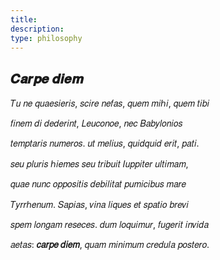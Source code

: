 ```yaml
---
title: 
description: 
type: philosophy
---
```


## 𝑪𝒂𝒓𝒑𝒆 𝒅𝒊𝒆𝒎

𝑇𝑢 𝑛𝑒 𝑞𝑢𝑎𝑒𝑠𝑖𝑒𝑟𝑖𝑠, 𝑠𝑐𝑖𝑟𝑒 𝑛𝑒𝑓𝑎𝑠, 𝑞𝑢𝑒𝑚 𝑚𝑖ℎ𝑖, 𝑞𝑢𝑒𝑚 𝑡𝑖𝑏𝑖

𝑓𝑖𝑛𝑒𝑚 𝑑𝑖 𝑑𝑒𝑑𝑒𝑟𝑖𝑛𝑡, 𝐿𝑒𝑢𝑐𝑜𝑛𝑜𝑒, 𝑛𝑒𝑐 𝐵𝑎𝑏𝑦𝑙𝑜𝑛𝑖𝑜𝑠

𝑡𝑒𝑚𝑝𝑡𝑎𝑟𝑖𝑠 𝑛𝑢𝑚𝑒𝑟𝑜𝑠. 𝑢𝑡 𝑚𝑒𝑙𝑖𝑢𝑠, 𝑞𝑢𝑖𝑑𝑞𝑢𝑖𝑑 𝑒𝑟𝑖𝑡, 𝑝𝑎𝑡𝑖.

𝑠𝑒𝑢 𝑝𝑙𝑢𝑟𝑖𝑠 ℎ𝑖𝑒𝑚𝑒𝑠 𝑠𝑒𝑢 𝑡𝑟𝑖𝑏𝑢𝑖𝑡 𝐼𝑢𝑝𝑝𝑖𝑡𝑒𝑟 𝑢𝑙𝑡𝑖𝑚𝑎𝑚,

𝑞𝑢𝑎𝑒 𝑛𝑢𝑛𝑐 𝑜𝑝𝑝𝑜𝑠𝑖𝑡𝑖𝑠 𝑑𝑒𝑏𝑖𝑙𝑖𝑡𝑎𝑡 𝑝𝑢𝑚𝑖𝑐𝑖𝑏𝑢𝑠 𝑚𝑎𝑟𝑒

𝑇𝑦𝑟𝑟ℎ𝑒𝑛𝑢𝑚. 𝑆𝑎𝑝𝑖𝑎𝑠, 𝑣𝑖𝑛𝑎 𝑙𝑖𝑞𝑢𝑒𝑠 𝑒𝑡 𝑠𝑝𝑎𝑡𝑖𝑜 𝑏𝑟𝑒𝑣𝑖

𝑠𝑝𝑒𝑚 𝑙𝑜𝑛𝑔𝑎𝑚 𝑟𝑒𝑠𝑒𝑐𝑒𝑠. 𝑑𝑢𝑚 𝑙𝑜𝑞𝑢𝑖𝑚𝑢𝑟, 𝑓𝑢𝑔𝑒𝑟𝑖𝑡 𝑖𝑛𝑣𝑖𝑑𝑎

𝑎𝑒𝑡𝑎𝑠: **𝑐𝑎𝑟𝑝𝑒 𝑑𝑖𝑒𝑚**, 𝑞𝑢𝑎𝑚 𝑚𝑖𝑛𝑖𝑚𝑢𝑚 𝑐𝑟𝑒𝑑𝑢𝑙𝑎 𝑝𝑜𝑠𝑡𝑒𝑟𝑜.